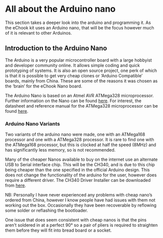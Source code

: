 # All about the Arduino nano

This section takes a deeper look into the arduino and programming it. As the eChook kit uses an Arduino nano, that will be the focus however much of it is relevant to other Arduinos.

## **Introduction to the Arduino Nano**

The Arduino is a very popular microcontroller board with a large hobbyist and developer community online. It allows simple coding and quick prototyping of systems. It is also an open source project, one perk of which is that it is possible to get very cheap clones or ‘Arduino Compatible’ boards, mainly from China. These are some of the reasons it was chosen as the ‘brain’ for the eChook Nano board.

The Arduino Nano is based on an Atmel AVR ATMega328 microprocessor. Further information on the Nano can be found [here](https://www.arduino.cc/en/Main/ArduinoBoardNano). For interest, the datasheet and reference manual for the ATMega328 microprocessor can be found [here](http://www.atmel.com/images/atmel-8271-8-bit-avr-microcontroller-atmega48a-48pa-88a-88pa-168a-168pa-328-328p_datasheet_complete.pdf).

### Arduino Nano Variants

Two variants of the arduino nano were made, one with an ATMega168 processor and one with a ATMega328 processor. It is rare to find one with the ATMega168 processor, but this is clocked at half the speed \(8MHz\) and has significantly less memory, so is not recommended.

Many of the cheaper Nanos available to buy on the internet use an alternate USB to Serial interface chip. This will be the CH340, and is due to this chip being cheaper than the one specified in the official Arduino design. This does not change the functionality of the arduino for the user, however does require a different driver. The CH340 Driver Installer can be downloaded from [here](https://drive.google.com/file/d/0B8NB2ERSryMSdlQxNFpPM1BGenc/view?usp=sharing).

NB: Personally I have never experienced any problems with cheap nano’s ordered from China, however I know people have had issues with them not working out the box. Occasionally they have been recoverable by reflowing some solder or reflashing the bootloader.

One issue that does seem consistent with cheap nanos is that the pins aren’t soldered in at a perfect 90° so a pair of pliers is required to straighten them before they will fit into bread board or a socket.

